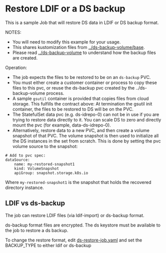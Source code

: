 # Restore LDIF or a DS backup

This is a sample Job that will restore DS data in LDIF or DS backup format.

NOTES:

* You will need to modify this example for your usage.
* This shares kustomization files from [../ds-backup-volume/base](../ds-backup-volume/base).
* Please read [../ds-backup-volume](../ds-backup-volume) to understand how the backup files are created.

Operation:

* The job expects the files to be restored to be on an `ds-backup` PVC.
* You must either create a customer container or process
 to copy these files to this pvc, or reuse the ds-backup pvc created by the ../ds-backup-volume process.
* A sample `gsutil` container is provided that copies files from cloud storage. This fulfills the contract above: At
 termination the gsutil init container, the files to be restored to DS will be on the PVC.
* The StatefulSet data pvc (e.g. ds-idrepo-0) can not be in use if you are trying to restore data directly to it. You can scale DS to zero and directly mount the pvc
  (for example, data-ds-idrepo-0).
* Alternatively, restore data to a new PVC, and then create a volume snapshot of that PVC. The volume snapshot is
 then used to initialize all the DS instances in the set from scratch. This is done by setting the pvc volume source to the snapshot:

```
# Add to pvc spec:
dataSource:
    name: my-restored-snapshot1
    kind: VolumeSnapshot
    apiGroup: snapshot.storage.k8s.io

```

Where `my-restored-snapshot1` is the snapshot that holds the recovered directory instance.


## LDIF vs ds-backup

The job can restore LDIF files (via ldif-import) or ds-backup format.

ds-backup format files are encrypted. The ds keystore must be available to the job to restore a ds backup.

To change the restore format, edit [ds-restore-job.yaml](ds-restore.yaml) and set the BACKUP_TYPE to either ldif or ds-backup


